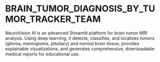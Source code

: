 # BRAIN_TUMOR_DIAGNOSIS_BY_TUMOR_TRACKER_TEAM
NeuroVision AI is an advanced Streamlit platform for brain tumor MRI analysis. Using deep learning, it detects, classifies, and localizes tumors (glioma, meningioma, pituitary) and normal brain tissue, provides explainable visualizations, and generates comprehensive, downloadable medical reports for educational use.
